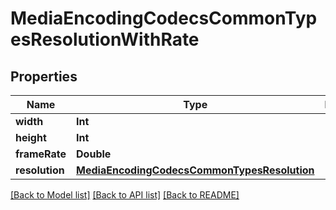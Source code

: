 # MediaEncodingCodecsCommonTypesResolutionWithRate

## Properties
Name | Type | Description | Notes
------------ | ------------- | ------------- | -------------
**width** | **Int** |  | [optional] 
**height** | **Int** |  | [optional] 
**frameRate** | **Double** |  | [optional] 
**resolution** | [**MediaEncodingCodecsCommonTypesResolution**](MediaEncodingCodecsCommonTypesResolution.md) |  | [optional] 

[[Back to Model list]](../README.md#documentation-for-models) [[Back to API list]](../README.md#documentation-for-api-endpoints) [[Back to README]](../README.md)


